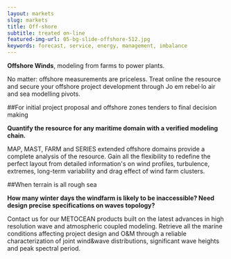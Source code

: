 ```yaml
---
layout: markets
slug: markets
title: Off-shore
subtitle: treated on-line
featured-img-url: 05-bg-slide-offshore-512.jpg
keywords: forecast, service, energy, management, imbalance
---
```


<p class="lead"><strong>Offshore Winds</strong>, modeling from farms to power plants.</p>

No matter: offshore measurements are priceless. Treat online the resource and secure your offshore project development through Jo em rebel·lo air and sea modelling pivots.

##For initial project proposal and offshore zones tenders to final decision making

**Quantify the resource for any maritime domain with a verified modeling chain.**

MAP, MAST, FARM and SERIES extended offshore domains provide a complete analysis of the resource. Gain all the flexibility to redefine the perfect layout from detailed information's on wind profiles, turbulence, extremes, long-term variability and drag effect of wind farm clusters.

##When terrain is all rough sea

**How many winter days the windfarm is likely to be inaccessible? Need design precise specifications on waves topology?**

Contact us for our METOCEAN products built on the latest advances in high resolution wave and atmospheric coupled modeling. Retrieve all the marine conditions affecting project design and O&M through a reliable characterization of joint wind&wave distributions, significant wave heights and peak spectral period.